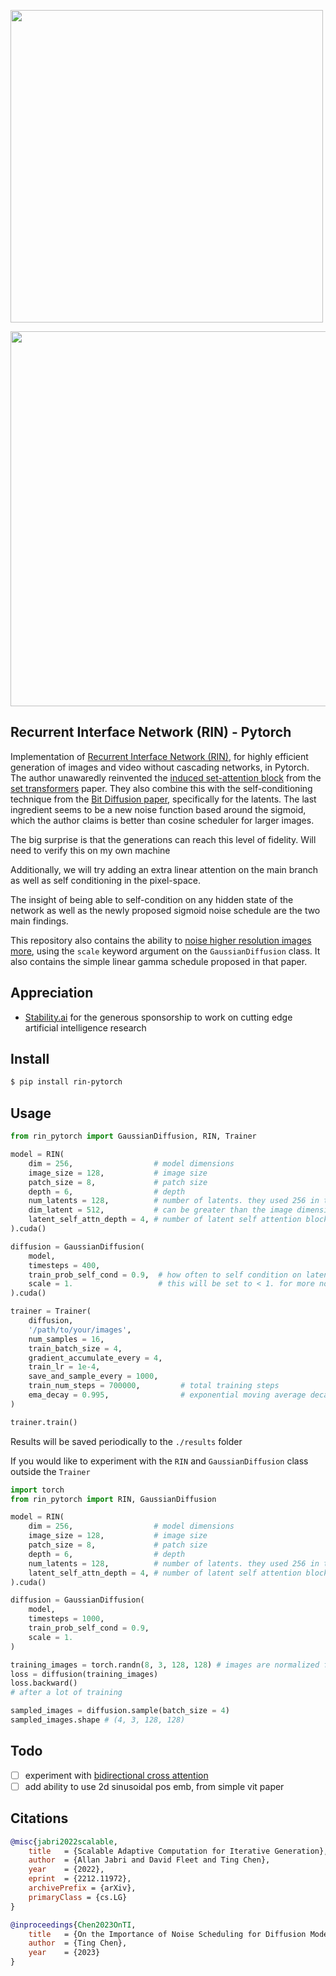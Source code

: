 <img src="./images/rin.png" width="500png"></img>

<img src="./images/latent-self-conditioning.png" width="600px"></img>

## Recurrent Interface Network (RIN) - Pytorch

Implementation of <a href="https://arxiv.org/abs/2212.11972">Recurrent Interface Network (RIN)</a>, for highly efficient generation of images and video without cascading networks, in Pytorch. The author unawaredly reinvented the <a href="https://github.com/lucidrains/isab-pytorch">induced set-attention block</a> from the <a href="https://arxiv.org/abs/1810.00825">set transformers</a> paper. They also combine this with the self-conditioning technique from the <a href="https://arxiv.org/abs/2208.04202">Bit Diffusion paper</a>, specifically for the latents. The last ingredient seems to be a new noise function based around the sigmoid, which the author claims is better than cosine scheduler for larger images.

The big surprise is that the generations can reach this level of fidelity. Will need to verify this on my own machine

Additionally, we will try adding an extra linear attention on the main branch as well as self conditioning in the pixel-space.

The insight of being able to self-condition on any hidden state of the network as well as the newly proposed sigmoid noise schedule are the two main findings.

This repository also contains the ability to <a href="https://arxiv.org/abs/2301.10972">noise higher resolution images more</a>, using the `scale` keyword argument on the `GaussianDiffusion` class. It also contains the simple linear gamma schedule proposed in that paper.

## Appreciation

- <a href="https://stability.ai/">Stability.ai</a> for the generous sponsorship to work on cutting edge artificial intelligence research

## Install

```bash
$ pip install rin-pytorch
```

## Usage

```python
from rin_pytorch import GaussianDiffusion, RIN, Trainer

model = RIN(
    dim = 256,                  # model dimensions
    image_size = 128,           # image size
    patch_size = 8,             # patch size
    depth = 6,                  # depth
    num_latents = 128,          # number of latents. they used 256 in the paper
    dim_latent = 512,           # can be greater than the image dimension (dim) for greater capacity
    latent_self_attn_depth = 4, # number of latent self attention blocks per recurrent step, K in the paper
).cuda()

diffusion = GaussianDiffusion(
    model,
    timesteps = 400,
    train_prob_self_cond = 0.9,  # how often to self condition on latents
    scale = 1.                   # this will be set to < 1. for more noising and leads to better convergence when training on higher resolution images (512, 1024) - input noised images will be auto variance normalized
).cuda()

trainer = Trainer(
    diffusion,
    '/path/to/your/images',
    num_samples = 16,
    train_batch_size = 4,
    gradient_accumulate_every = 4,
    train_lr = 1e-4,
    save_and_sample_every = 1000,
    train_num_steps = 700000,         # total training steps
    ema_decay = 0.995,                # exponential moving average decay
)

trainer.train()
```

Results will be saved periodically to the `./results` folder

If you would like to experiment with the `RIN` and `GaussianDiffusion` class outside the `Trainer`

```python
import torch
from rin_pytorch import RIN, GaussianDiffusion

model = RIN(
    dim = 256,                  # model dimensions
    image_size = 128,           # image size
    patch_size = 8,             # patch size
    depth = 6,                  # depth
    num_latents = 128,          # number of latents. they used 256 in the paper
    latent_self_attn_depth = 4, # number of latent self attention blocks per recurrent step, K in the paper
).cuda()

diffusion = GaussianDiffusion(
    model,
    timesteps = 1000,
    train_prob_self_cond = 0.9,
    scale = 1.
)

training_images = torch.randn(8, 3, 128, 128) # images are normalized from 0 to 1
loss = diffusion(training_images)
loss.backward()
# after a lot of training

sampled_images = diffusion.sample(batch_size = 4)
sampled_images.shape # (4, 3, 128, 128)
```

## Todo

- [ ] experiment with <a href="https://github.com/lucidrains/bidirectional-cross-attention/issues">bidirectional cross attention</a>
- [ ] add ability to use 2d sinusoidal pos emb, from simple vit paper

## Citations

```bibtex
@misc{jabri2022scalable,
    title   = {Scalable Adaptive Computation for Iterative Generation}, 
    author  = {Allan Jabri and David Fleet and Ting Chen},
    year    = {2022},
    eprint  = {2212.11972},
    archivePrefix = {arXiv},
    primaryClass = {cs.LG}
}
```

```bibtex
@inproceedings{Chen2023OnTI,
    title   = {On the Importance of Noise Scheduling for Diffusion Models},
    author  = {Ting Chen},
    year    = {2023}
}
```
